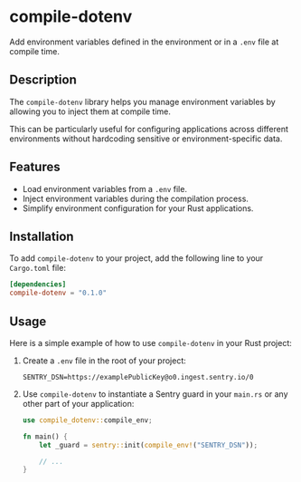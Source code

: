 # compile-dotenv

Add environment variables defined in the environment or in a `.env` file at compile time.

## Description

The `compile-dotenv` library helps you manage environment variables by allowing you to inject them at compile time.

This can be particularly useful for configuring applications across different environments without hardcoding sensitive or environment-specific data.

## Features

- Load environment variables from a `.env` file.
- Inject environment variables during the compilation process.
- Simplify environment configuration for your Rust applications.

## Installation

To add `compile-dotenv` to your project, add the following line to your `Cargo.toml` file:

```toml
[dependencies]
compile-dotenv = "0.1.0"
```

## Usage

Here is a simple example of how to use `compile-dotenv` in your Rust project:

1. Create a `.env` file in the root of your project:
    ```
    SENTRY_DSN=https://examplePublicKey@o0.ingest.sentry.io/0
    ```

2. Use `compile-dotenv` to instantiate a Sentry guard in your `main.rs` or any other part of your application:
    ```rust
    use compile_dotenv::compile_env;

    fn main() {
        let _guard = sentry::init(compile_env!("SENTRY_DSN"));

        // ...
    }
    ```
